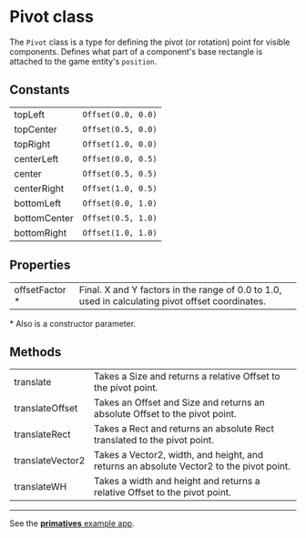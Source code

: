 # Pivot class

The `Pivot` class is a type for defining the pivot (or rotation) point for visible components.  Defines what part of a component's base rectangle is attached to the game entity's `position`.

## Constants

| | |
| :-- | :-- |
| topLeft      | `Offset(0.0, 0.0)` |
| topCenter    | `Offset(0.5, 0.0)` |
| topRight     | `Offset(1.0, 0.0)` |
| centerLeft   | `Offset(0.0, 0.5)` |
| center       | `Offset(0.5, 0.5)` |
| centerRight  | `Offset(1.0, 0.5)` |
| bottomLeft   | `Offset(0.0, 1.0)` |
| bottomCenter | `Offset(0.5, 1.0)` |
| bottomRight  | `Offset(1.0, 1.0)` |

## Properties

| | |
| :-- | :-- |
| offsetFactor * | Final.  X and Y factors in the range of 0.0 to 1.0, used in calculating pivot offset coordinates. |

\* Also is a constructor parameter.

## Methods

| | |
| :-- | :-- |
| translate        | Takes a Size and returns a relative Offset to the pivot point. |
| translateOffset  | Takes an Offset and Size and returns an absolute Offset to the pivot point. |
| translateRect    | Takes a Rect and returns an absolute Rect translated to the pivot point. |
| translateVector2 | Takes a Vector2, width, and height, and returns an absolute Vector2 to the pivot point. |
| translateWH      | Takes a width and height and returns a relative Offset to the pivot point. |

----

See the [**primatives** example app](/doc/examples/primitives/lib/main.dart).
